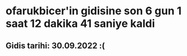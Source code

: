 # ofarukbicer'in gidisine son 6 gun 1 saat 12 dakika 41 saniye kaldi

## Gidis tarihi: 30.09.2022 :(